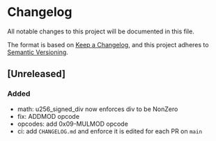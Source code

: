 # Changelog

All notable changes to this project will be documented in this file.

The format is based on [Keep a Changelog](https://keepachangelog.com/en/1.0.0/),
and this project adheres to
[Semantic Versioning](https://semver.org/spec/v2.0.0.html).

## [Unreleased]

### Added

- math: u256_signed_div now enforces div to be NonZero
- fix: ADDMOD opcode
- opcodes: add 0x09-MULMOD opcode
- ci: add `CHANGELOG.md` and enforce it is edited for each PR on `main`
